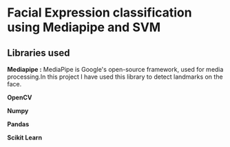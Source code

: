 
# Facial Expression classification using Mediapipe and SVM

## Libraries used

**Mediapipe :** MediaPipe is Google's open-source framework, used for media processing.In this project I have used this library to detect landmarks on the face.

**OpenCV** 

**Numpy** 

**Pandas** 

**Scikit Learn** 


